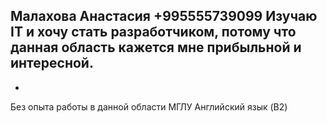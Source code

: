Малахова Анастасия 
+995555739099
 Изучаю IT и хочу стать разработчиком, потому что данная область кажется мне прибыльной и интересной.
-
-
Без опыта работы в данной области
МГЛУ 
Английский язык (B2)